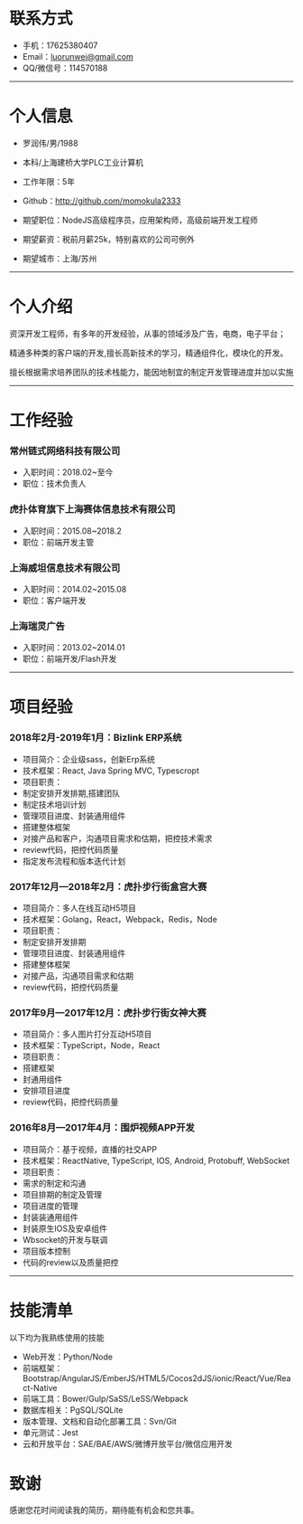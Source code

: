 # 联系方式

- 手机：17625380407
- Email：luorunwei@gmail.com
- QQ/微信号：114570188


---


# 个人信息

 - 罗润伟/男/1988 
 - 本科/上海建桥大学PLC工业计算机 
 - 工作年限：5年
 - Github：http://github.com/momokula2333

 - 期望职位：NodeJS高级程序员，应用架构师，高级前端开发工程师
 - 期望薪资：税前月薪25k，特别喜欢的公司可例外
 - 期望城市：上海/苏州


---


# 个人介绍
资深开发工程师，有多年的开发经验，从事的领域涉及广告，电商，电子平台；

精通多种类的客户端的开发,擅长高新技术的学习，精通组件化，模块化的开发。

擅长根据需求培养团队的技术栈能力，能因地制宜的制定开发管理进度并加以实施


---


# 工作经验
### 常州链式网络科技有限公司
 - 入职时间：2018.02~至今
 - 职位：技术负责人
 
### 虎扑体育旗下上海赛体信息技术有限公司
 - 入职时间：2015.08~2018.2
 - 职位：前端开发主管
 
### 上海威坦信息技术有限公司
 - 入职时间：2014.02~2015.08
 - 职位：客户端开发
 
### 上海瑞灵广告
 - 入职时间：2013.02~2014.01
 - 职位：前端开发/Flash开发
 

---


# 项目经验

### 2018年2月-2019年1月：Bizlink ERP系统
 - 项目简介：企业级sass，创新Erp系统
 - 技术框架：React, Java Spring MVC, Typescropt
 - 项目职责：
  - 制定安排开发排期,搭建团队
  - 制定技术培训计划
  - 管理项目进度、封装通用组件
  - 搭建整体框架
  - 对接产品和客户，沟通项目需求和估期，把控技术需求
  - review代码，把控代码质量
  - 指定发布流程和版本迭代计划

### 2017年12月—2018年2月：虎扑步行街盒宫大赛
 - 项目简介：多人在线互动H5项目
 - 技术框架：Golang，React，Webpack，Redis，Node
 - 项目职责：
  - 制定安排开发排期
  - 管理项目进度、封装通用组件
  - 搭建整体框架
  - 对接产品，沟通项目需求和估期
  - review代码，把控代码质量

### 2017年9月—2017年12月：虎扑步行街女神大赛
 - 项目简介：多人图片打分互动H5项目
 - 技术框架：TypeScript，Node，React
 - 项目职责：
  - 搭建框架
  - 封通用组件
  - 安排项目进度
  - review代码，把控代码质量
 
### 2016年8月—2017年4月：围炉视频APP开发
 - 项目简介：基于视频，直播的社交APP
 - 技术框架：ReactNative, TypeScript, IOS, Android, Protobuff, WebSocket
 - 项目职责：
 - 需求的制定和沟通
  - 项目排期的制定及管理
  - 项目进度的管理
  - 封装装通用组件
  - 封装原生IOS及安卓组件
  - Wbsocket的开发与联调
  - 项目版本控制
  - 代码的review以及质量把控


---


# 技能清单

以下均为我熟练使用的技能

- Web开发：Python/Node
- 前端框架：Bootstrap/AngularJS/EmberJS/HTML5/Cocos2dJS/ionic/React/Vue/React-Native
- 前端工具：Bower/Gulp/SaSS/LeSS/Webpack
- 数据库相关：PgSQL/SQLite
- 版本管理、文档和自动化部署工具：Svn/Git
- 单元测试：Jest
- 云和开放平台：SAE/BAE/AWS/微博开放平台/微信应用开发



# 致谢
感谢您花时间阅读我的简历，期待能有机会和您共事。
